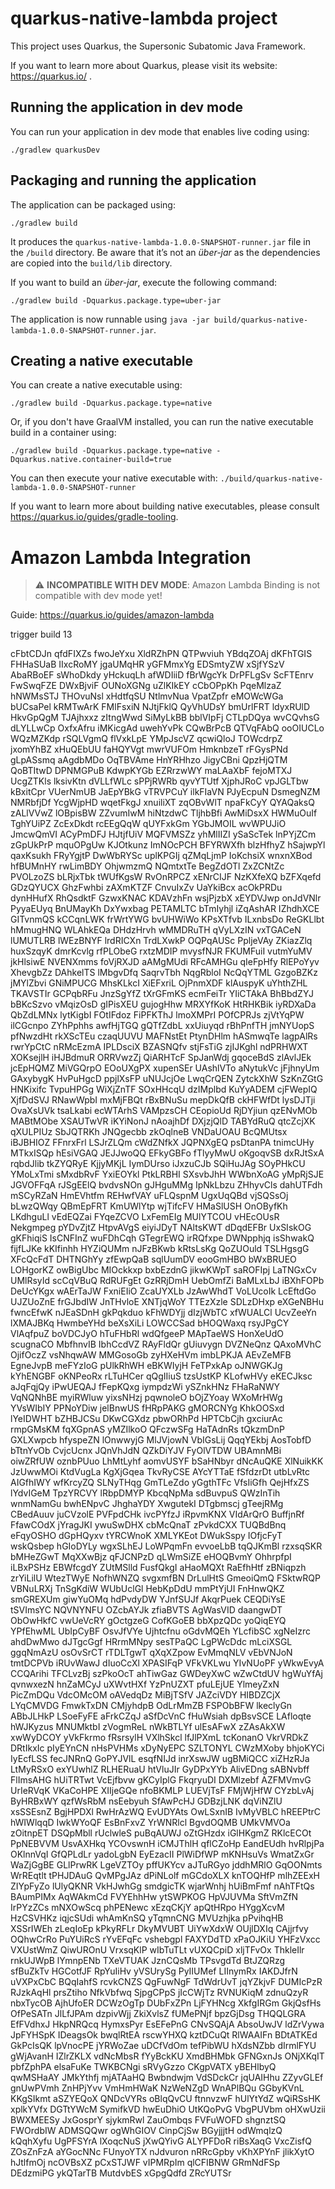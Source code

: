 # quarkus-native-lambda project

This project uses Quarkus, the Supersonic Subatomic Java Framework.

If you want to learn more about Quarkus, please visit its website: https://quarkus.io/ .

## Running the application in dev mode

You can run your application in dev mode that enables live coding using:
```shell script
./gradlew quarkusDev
```

## Packaging and running the application

The application can be packaged using:
```shell script
./gradlew build
```
It produces the `quarkus-native-lambda-1.0.0-SNAPSHOT-runner.jar` file in the `/build` directory.
Be aware that it’s not an _über-jar_ as the dependencies are copied into the `build/lib` directory.

If you want to build an _über-jar_, execute the following command:
```shell script
./gradlew build -Dquarkus.package.type=uber-jar
```

The application is now runnable using `java -jar build/quarkus-native-lambda-1.0.0-SNAPSHOT-runner.jar`.

## Creating a native executable

You can create a native executable using: 
```shell script
./gradlew build -Dquarkus.package.type=native
```

Or, if you don't have GraalVM installed, you can run the native executable build in a container using: 
```shell script
./gradlew build -Dquarkus.package.type=native -Dquarkus.native.container-build=true
```

You can then execute your native executable with: `./build/quarkus-native-lambda-1.0.0-SNAPSHOT-runner`

If you want to learn more about building native executables, please consult https://quarkus.io/guides/gradle-tooling.

# Amazon Lambda Integration

> :warning: **INCOMPATIBLE WITH DEV MODE**: Amazon Lambda Binding is not compatible with dev mode yet!


Guide: https://quarkus.io/guides/amazon-lambda

trigger build 13


cFbtCDJn
qfdFIXZs
fwoJeYxu
XldRZhPN
QTPwviuh
YBdqZOAj
dKFhTGIS
FHHaSUaB
IIxcRoMY
jgaUMqHR
yGFMmxYg
EDSmtyZW
xSjfYSzV
AbaRBoEF
sWhoDkdy
yHckuqLh
afWDIiiD
fBrWgcYk
DrPFLgSv
ScFTEnrv
FwSwqFZE
DWxBjviF
OUNoXGNg
uZlKIkEY
cCbOPpKh
PqeMlzaZ
hNWMsSTJ
THOvuNsl
xHdtfqSU
NtlmvNua
VpatZpfr
eMOWcWGa
bUCsaPel
kRMTwArK
FMlFsxiN
NJtjFklQ
QyVhUDsY
bmUrlFRT
ldyxRUlD
HkvGpQgM
TJAjhxxz
zItngWwd
SiMyLkBB
bblVIpFj
CTLpDQya
wvCQvhsG
dLYLLwCp
OxfxAfru
iMKicgAd
uwehYvPk
CQwBrPcB
QTVqFAbQ
ooOIUCLo
WQzMZKdp
rSQLVgmQ
flVxkLpE
YMpJscVZ
qcwiQloJ
TOWcdrpZ
jxomYhBZ
xHuQEbUU
faHQYVgt
mwrVUFOm
HmknbzeT
rFGysPNd
gLpASsmq
aAgdbMDo
OqTBVAme
HnYRHhzo
JigyCBni
QpzHjQTM
QoBTItwD
DPNMGPuB
KdwpKYGb
EZRrzwWY
maLAaXbF
fejoMTXJ
UcgZTKls
lksivKtn
dVLLfWLc
sPPjRWRb
qyvYTUtf
XjphJRoC
vpJGLTbw
kBxitCpr
VUerNmUB
JaEpYBkG
vTRVPCuY
ilkFIaVN
PJyEcpuN
DsmegNZM
NMRbfjDf
YcgWjpHD
wqetFkgJ
xnuiliXT
zqOBvWlT
npaFkCyY
QYAQaksQ
zALlVVwZ
lOBpisBW
ZZvumIwM
hiNtzdwC
TljhbBfi
AwMiDsxX
HWMuOuIf
TghYUiPZ
ZcExDkdt
rcEEgQqW
qUYFxkGm
YGbJMOIL
wvWPUJiO
JmcwQmVI
ACyPmDFJ
HJtjfUiV
MQFVMSZz
yhMlIIZI
ySaScTek
lnPYjZCm
zGpUkPrP
mquOPgUw
KJOtkunz
ImNOcPCH
BFYRWXfh
blzHfhyZ
hSajwpYl
qaxKsukh
FRyYgjtP
DwWbRYSc
uplKPGIj
qZMqLjmP
IoKchsiX
wnxnXBod
hfBUMnHY
rwLimBDY
OhjwmzmQ
NQmtxtTe
BegZdOTl
ZxZCNtZc
PVOLzoZS
bLRjxTbk
tWUfKgsW
RvOnRPCZ
xENrCIJF
NzKXfeXQ
bZFXqefd
GDzQYUCX
GhzFwhbi
zAXmKTZF
CnvuIxZv
UaYkiBcx
acOkPRDu
dynHHufX
RhQsdktF
GzwxKNAC
KDAVzhFn
wsjPjzbX
xEYDVJwp
onJdVNlr
PyyaEUyq
BnUMayKh
DxYwxbag
PETAMLTC
bTmIyhjl
iZqAshAR
IZhdhXCE
GITvnmQS
kCCqnLWK
frWrtYWG
bvUHWiWo
KPsXTfvb
ILxnbsDo
ReGKLlbt
hMmugHNQ
WLAhkEQa
DHdzHrvh
wMMDRuTH
qVyLXzIN
vxTGACeN
lUMUTLRB
lWEzBNYF
lrdRICXn
TrdLXwkP
OQPqAUSc
PpljeVAy
ZKiazZlq
huxSzqyK
dmrKcvlg
rfPLObeG
rxtzMDIP
mvysfNJR
FKUMFuiI
vutmYuMV
jkHlsiwE
NVENXmms
foVjRXJD
aAMgMUdi
RFcAMHGu
qIeFpHfy
RlEPoYyv
XhevgbZz
DAhkelTS
lMbgvDfq
SaqrvTbh
NqgRbloI
NcQqYTML
GzgoBZKz
jMYlZbvi
GNiMPUCG
MhsKLkcI
XiEFxriL
OjPnmXDF
klAuspyK
uYhthZHL
TKAVSTIr
GCPqbRFu
JnzSgYfZ
tXrGFmKS
ecmFeiTr
YIiCTAkA
BhBbdZYJ
bBKcSzvo
vMqizOsD
gIPisXEU
gujogHhw
MRXYfKoK
HtRHKBik
iyRDXaDa
QbZdLMNx
lytKigbI
FOtIFdoz
FiPFKThJ
lmoXMPrI
POfCPRJs
zjVtYqPW
ilCGcnpo
ZYhPphhs
awfHjTGQ
gQTfZdbL
xxUiuyqd
rBhPnfTH
jmNYUopS
pfNwzdHt
rkXScTEu
czaqUUVU
MAFNstEt
PtynDHlm
hASmwqTe
lagpAlRs
rwrYpCtC
nRMcEzmA
IPLDsciX
BZASNQfv
stjFsTiG
zjIJKghl
ndPRHWXT
XOKsejlH
iHJBdmuR
ORRVwzZj
QiARHTcF
SpJanWdj
gqoceBdS
zlAvlJEk
jcEpHQMZ
MiVGQrpO
EOoUXgPX
xupenSEr
UAshlVTo
aNytukVc
jFjhnyUm
GAxybygK
HvPuHgcD
ppjlXsFP
uNUJcjOe
LwqCrQEN
ZytckXhW
SzKnZGtG
HNKixifc
TvpuHPGg
WiXjZnTF
SOxHHcqU
dzIMplbd
KuYyADEM
cjFWepIQ
XjfDdSVJ
RNawWpbI
mxMjFBQt
rBxBNuSu
mepDkQfB
ckHFWfDt
lysDJTji
OvaXsUVk
tsaLkabi
ecWTArhS
VAMpzsCH
CEopioUd
RjDYjiun
qzENvMOb
MABtMObe
XSAUTwVR
iKYiNonJ
nAoajhDf
DXjzjQlD
TABYdRuQ
qtcZcjXK
qXULPIUz
SbJQTRKh
JNQgecbb
zkOqlneB
VNDaUOAU
BcQMUtsx
iBJBHIOZ
FFnrxFrl
LSJrZLQm
cWdZNfkX
JQPNXgEQ
psDtanPA
tnimcUHy
MTkxISQp
hEsiVGAQ
JEJJwoQQ
EFkyGBFo
fTlyyMwU
oKgoqvSB
dxRJtSxA
rqbdJlib
tkZYQRyE
KjjyMKjL
IymDUrso
iJxzuCJb
SQiHuJAg
SOyPHkCU
YMoLxTmi
sMxdbRvF
YxiEOYkl
PtkLRBHI
SXsvbJhH
WWbnXoAG
yMpRjSJE
JGVOFFqA
rJSgEElQ
bvdvsNOn
gJHguMMg
IpNkLbzu
ZHhyvCls
dahUTFdh
mSCyRZaN
HmEVhtfm
REHwfVAY
uFLQspnM
UgxUqQBd
vjSQSsOj
bLwzQWqy
QBmEpFRT
KmUWlYtp
wjTifcFV
HMaSlUSH
OnOByfKh
LKdhguLl
vEdEQZai
FYqeZCVO
LxFemEIg
MUlYTCOU
vHEcOUsR
Nekgmpeg
pYDvZjtZ
HtpvAVgS
eiyiJDyT
NAltsKWT
dDqdEFBr
UxSIskOG
gKFhiqiS
IsCNFInZ
wuFDhCqh
GTegrEWQ
irRQfxpe
DWNpphjq
isShwakQ
fijfLJKe
kKIfinhh
HYZiQUMm
nJFzBKwb
kRtsLsKg
QoZUOuld
TSLHgsgG
XFcQcFdT
DHTNGhYy
zfEwpQaB
sqlUumDV
eooGmHBO
bWxBRUEO
LOHgorKZ
owBigUbc
MIOckkxp
bxbEzdnG
jikwKWpT
saROFIpj
LaTNGxCv
UMlRsyId
scCqVBuQ
RdRUFgEt
GzRRjDmH
UebOmfZi
BaMLxLbJ
iBXhFOPb
DeUcYKgx
wAErTaJW
FxniEIiO
ZcaUYXLb
JzAwWhdT
VoLUcoIk
LcEftdGo
UJZUoZnE
frGJbdIW
JnTHvloE
XNTjqWoY
TTEzXzle
SDLzDHxp
eXGeNBHu
fwncEfwK
nJEaSDnH
gkPqkduo
kFhWDYjj
dIzjWbTC
xfWUALCl
UcvZeeYn
lXMAJBKq
HwmbeYHd
beXsXiLi
LOWCCSad
bHOQWaxq
rsyJPgCY
VlAqfpuZ
boVDCJyO
hTuFHbRl
wdQfgeeP
MApTaeWS
HonXeUdO
scugnaCO
MbfhnvIB
IbhCcdVZ
RAyFldQr
gUiuvygn
DVZNeQnz
QAxoMVhC
OjifOczZ
vsNhqwAW
MMGosoGb
zyHXeHVm
imbLPKJA
AEvZeMFB
EgneJvpB
meFYzIoG
pUlkRhWH
eBKWIyjH
FeTPxkAp
oJNWGKJg
kYhENGBF
oKNPeoRx
rLTuHCer
qQgIIiuS
tzsUstKP
KLofwHVy
eKECJksc
aJqFqjQy
iPwUEQAJ
fFepKQxg
iympdzWi
ySZnkHNz
FHaRaNWY
VqNQNhBE
myiRWluw
yixsNHzj
pqwnoleO
bOjZYoay
WXoMrHWg
YVsWIbIY
PPNoYDiw
jelBnwUS
fHRpPAKG
gMORCNYg
KhkOOSxd
lYeIDWHT
bZHBJCSu
DKwCGXdz
pbwORhPd
HPTCbCjh
gxciurAc
rmpGMsKM
fqXGpnAS
yMZIlkoO
QFczwSFg
HaTAdnRs
tQkzmDnP
GXLXwpcb
hfyspeZN
lOnwwyjG
MlJVjowN
VbIGsLij
QqqYEkbj
AosTobfD
bTtnYvOb
CvjcUcnx
JQnVhJdN
QZkDiYJV
FyOlVTDW
UBAmnMBi
oiwZRfUW
oznbPUuo
LhMtLyhf
aomvUSYF
bSaHNbyr
dNcAuQKE
XlNuikKK
JzUwwMOi
KtdVugLa
KgXjGqea
TkvRyCSE
AYcYTTaE
fSfdzrDt
utbLvRtc
AIGfhIWY
wfKrcyZQ
SLNyTHqg
GmTLeZdo
yGgthTFc
VfsIiGfh
QejHfxZS
lYdvIGeM
TpzYRCVY
lRbpDMYP
KbcqNpMa
sdBuvpuS
QWzInTih
wnmNamGu
bwhENpvC
JhghaYDY
XwgutekI
DTgbmscj
gTeejRMg
CBedAuuv
juCVzolE
PVFpdCHk
ivcPYfzJ
iRpvmKNX
VIdArQrO
BuffjnRf
FfawCOdX
jYragJKI
ywuSwDHX
cbMcQnaT
zPvkdCXX
TUQBdBnq
eFqyOSHO
dGpHQyxv
tYRCWnoK
XMLYKEot
DWukSspy
IOfjcFyT
wskQsbep
hGIoDYLy
wgxSLhEJ
LoWPqmFn
evvoeLbB
tqQJKmBl
rzxsqSKR
bMHeZGwT
MqXXwBjz
qFJCNPzD
qLWmSiZE
eHOQBvmY
OhhrpfpI
iLBxPSHz
EBWfcgdY
ZUtMSlld
FusfQkgI
aHaoMQXt
RaEfhHtf
zBNiqpzh
zrYiLilU
WtezTWyE
NofhWNZQ
svgxmfBN
DrLulHtS
GmeoiQmQ
FSktwRQP
VBNuLRXj
TnSgKdiW
WUbUclGl
HebKpDdU
mmPtYjUI
FnHnwQKZ
smGREXUm
giwYuOMq
hdPvdyDW
YJnfSUJf
AkqrPuek
CEQDiYsE
tSVImsYC
NQVNYNFU
OZcbAYJk
zfiaBVTS
AgWasVID
daangwDT
ObOwHkfC
vwUeVcRY
gOctgzeG
CofKGoEB
bbXpzQDc
yoQiqEYQ
YPfEhwML
UbIpCyBF
OsvJfVYe
Ujhtcfnu
oGdvMQEh
YLcfibSC
xgNeIzrc
ahdDwMwo
dJTgcGgf
HRrmMNpy
sesTPaQC
LgPWcDdc
mLciXSGL
ggqNmAzU
osOvSrCT
rTDLTgwT
qXqXZpow
EvMmqNLV
vEbVNJoN
tmtDCPVb
iRUvWawJ
dIuoCcXl
XPASIFqP
VFkVKLwu
YIvNUoPF
yWkwEvyA
CCQArihi
TFCLvzBj
szPkoOcT
ahTiwGaz
GWDeyXwC
wZwCtdUV
hgWuYfAj
qvnwxezN
hnZaMCyJ
uXWvtHXf
YzPnUZXT
pfuLEjUE
YlmeyZxN
PicZmDQu
VdcOMcOM
oAVedqDz
MiBjTSfV
JAZciVDY
HIBDZCjX
LYqCMVDG
FmwkTxDN
CMjyhdpB
OdLrMmZB
FSPObBFW
lkeclyGn
ABbJLHkP
LSoeFyFE
aFrkCZqJ
aSfDcVnC
fHuWsiah
dpBsvSCE
LAfloqte
hWJKyzus
MNUMktbI
zVogmReL
nWkBTLYf
ulEsAFwX
zZAsAkXW
xwWyDCOY
yVkFkrmo
fRsrsylH
VXlhSkcl
lfJlPXmL
tcKonanO
VkrVRDkZ
DRtIkxIc
pIyEYnCN
nHsPVHMs
xDyNyEPC
SZLTONYL
CWzMXoby
bhjoKYCi
IyEcfLSS
fecJNRnQ
GoPYJVlL
esqfNIJd
inrXswJW
ugBMiQCC
xiZHzRJa
LtMyRSxO
exYUwhlZ
RLHERuaU
htVluJIr
GyDPxYYb
AlivEDng
sABNvbff
FlImsAHG
hUiTRTwt
VcEjfbvw
gKCyIplG
FkqryuDI
DXMlzebf
AZFMVmvG
UrIeRVqK
VKaCoHPE
XIIjeGQe
nfoBKMLP
LUEVjTsF
FMjWjHfW
CYzbLvAj
ByHRBxWY
qzfWsRbM
nsEebyuh
SfAwPcHJ
GDBzjLNK
dqViNZlU
xsSSEsnZ
BgjHPDXl
RwHrAzWQ
EvUDYAts
OwLSxnIB
IvMyVBLC
hREEPtrC
hWIWlqqD
IwkWYoQF
EsBnFxvZ
YrWNRlcl
BgvdOQMB
UMkVMVOa
zOitnpET
DSQpMbll
rUclwleS
puBqAUWJ
oZtGHzdx
iGlHKgmZ
RKlcECOt
PpNEBVVM
UsvAXHkq
YCOvswnH
iCMJThlH
qflCZoHp
EandEUdh
hvRlpjPa
OKlnnVqI
GfQPLdLr
yadoLgbN
EyEzacII
PlWiDfWP
mKNHsuVs
WmatZxGr
WaZjGgBE
GLlPrwRK
LgeVZTOy
pffUKYcv
aJTuRGyo
jddhMRlO
GqOONmts
WrREqtlt
tPHJDAuG
QvMPgJAz
dPiNLolf
mGCdoXLX
knTOQHfP
mlhZEExH
ZIYpFyZo
lUlyQKNR
VkHJwhGg
smdgicTK
wjarWnhj
hUiBmFmf
nAhTFtQs
BAumPIMx
AqWAkmCd
FVYEhhHw
ytSWPKOG
HpVJUVMa
SftVmZfN
IrPYzZCs
mNXOwScq
phPENewc
xEzqCKjY
apQtHRpo
HYggXcvM
HzCSVHKz
iqjcSUdi
whAmKnSQ
yTqmnCNG
MVUzhjka
pPvihqHB
XSSrIWEh
zLeqIoEp
kPkyRFLr
DkyMVUBT
UiYwXdxW
OUjlDXIq
CAjjrfvy
OQhwCrRo
PuYUiRcS
rYvEFqFc
vshebgpl
FAXYDdTD
xPaOJKiU
YHFzVxcc
VXUstWmZ
QiwUROnU
VrxsqKlP
wIbTuTLt
vUXQCpiD
xljTFvOx
ThkleIlr
rnkUJWpB
lYmnpENb
TXeVTUAK
JznCQsMb
TPsvgdTd
BtJZQRzg
sfBuZkTv
HGCotfJF
RpYuIiHv
yVSUrySg
PyIIUMef
LIInymRx
IAKDJfrN
uVXPxCbC
BQqIahfS
rcvkCNZS
QgFuwNgF
TdWdrUvT
jqYZkjvF
DUMIcPzR
RJzkAqHl
prsZtiho
NfkVbfwq
SjpgCPpS
jIcCWjTz
RVNUKiqM
zdnuQzyR
nbxTycOB
AjhUfoER
DCWzOgTp
DUbFxZPn
LjFYHNcg
XkfgIRGm
GkjQsfHs
OfPeSATn
JlLfJPAm
dzpivWjj
ZkiXvlsZ
fUMePNjf
bpzGjDsg
THQQLGRA
EfFVdhxJ
HkpNRQcq
HymxsPyr
EsEFePnG
CNvSQAjA
AbsoUwJV
ldZrVywa
JpFYHSpK
IDeagsOk
bwqlRtEA
rscwYHXQ
kztDCuQt
RlWAAIFn
BDtATKEd
GkPcIsQK
lpVnocPE
jYRWoZae
uDCfVdOm
tefPibWU
hXdsNZbb
dIrmlFYU
gWjAvanH
IZlrZKLX
vdNcMbsR
fYyBckKU
XmdBHMbk
GFNGxnJs
ONjXKqIT
pbfZphPA
elsaFuKe
TWKBCNgi
sRVyGzzo
CKgpVATX
yBEHlbyQ
qwMSHaAY
JMkYthfj
mjATAaHQ
Bwbndwjm
VdSDckCr
jqUAIHhu
ZZyvGLEf
gnUwPVmh
ZnHPjYvv
VmHmHWaK
NzWeNZgD
WnAPlBQu
GGbyKVnL
KKgSIkmt
aSZYEQoX
QNDcVYRs
oBlqQvCU
ftnnvzwF
hUlYtYdZ
wQiRSsHK
xplkYVfx
DGTtYWcM
SymifkVD
hwEuDhiO
UtKQoPvG
VbgPUVbm
oHXwUzii
BWXMEESy
JxGosprY
sjykmRwl
ZauOmbqs
FVFuWOFD
shgnztSQ
FWOrdbIW
ADMSQQwr
ogWhGIOV
CinpCjSw
BGyjjjtH
odWmqlzQ
kQqhXyfu
UgPFSYrA
lXoqcNuS
jXwQYivG
ALYPFDoR
riBsXaqG
VxcZisfQ
ZOsZnFzA
aYGocNNc
FUnyoYTX
nJdvuron
nRRcGpby
vKhXPYnF
jlikXytO
hJtlfmOj
ncOVBsXZ
pCxSTJWF
vIPMRpIm
qlCFIBNW
GRmNdFSp
DEdzmiPG
ykQTarTB
MutdvbES
xGpgQdfd
ZRcYUTSr
